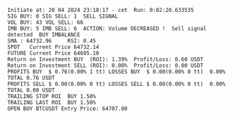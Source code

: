     Initiate at: 20 04 2024 23:18:17 - cet  Run: 0:02:20.633535
    SIG BUY: 0 SIG SELL: 1  SELL SIGNAL
    VOL BUY: 43 VOL SELL: 66
    IMB BUY: 5 IMB SELL: 6  ACTION: Volume DECREASED !  Sell signal detected  BUY IMBALANCE
    SMA : 64732.96     RSI: 0.45
    SPOT   Current Price 64732.14
    FUTURE Current Price 64695.10
    Return on Investment BUY  (ROI): 1.39%  Profit/Loss: 0.60 USDT
    Return on Investment SELL (ROI): 0.00%  Profit/Loss: 0.00 USDT
    PROFITS BUY  $ 0.76(0.00% 1 tt) LOSSES BUY  $ 0.00(0.00% 0 tt)  0.00%  TOTAL 0.76 USDT
    PROFITS SELL $ 0.00(0.00% 0 tt) LOSSES SELL $ 0.00(0.00% 0 tt)  0.00%  TOTAL 0.00 USDT
    TRAILING STOP ROI  BUY 1.50%
    TRAILING LAST ROI  BUY 1.50%
    OPEN BUY BTCUSDT Entry Price: 64707.00
